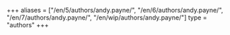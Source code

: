 +++
aliases = ["/en/5/authors/andy.payne/", "/en/6/authors/andy.payne/", "/en/7/authors/andy.payne/", "/en/wip/authors/andy.payne/"]
type = "authors"
+++
